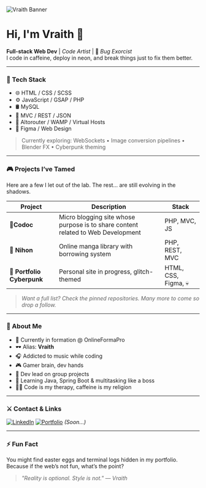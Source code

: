 ![Vraith Banner](https://i.imgur.com/yu237rW.png)
# Hi, I'm Vraith 👾  
**Full-stack Web Dev** | *Code Artist* | 🐞 *Bug Exorcist*  
I code in caffeine, deploy in neon, and break things just to fix them better.

---

### 🧠 Tech Stack

- 🌐 HTML / CSS / SCSS  
- ⚙️ JavaScript / GSAP / PHP  
- 🛢️ MySQL  
- 🧱 MVC / REST / JSON  
- 🧪 Altorouter / WAMP / Virtual Hosts  
- 🎨 Figma / Web Design  

> Currently exploring: WebSockets • Image conversion pipelines • Blender FX • Cyberpunk theming

---

### 🎮 Projects I’ve Tamed

Here are a few I let out of the lab. The rest... are still evolving in the shadows.

| Project | Description | Stack |
|--------|-------------|-------|
| 🔸**Codoc** | Micro blogging site whose purpose is to share content related to Web Development| PHP, MVC, JS |
| 🔹 **Nihon** | Online manga library with borrowing system | PHP, REST, MVC |
| 🔸 **Portfolio Cyberpunk** | Personal site in progress, glitch-themed | HTML, CSS, Figma, 💀 |

> *Want a full list? Check the pinned repositories. Many more to come so drop a follow.*

---

### 🧠 About Me

- 🧪 Currently in formation @ OnlineFormaPro  
- 🕶️ Alias: **Vraith**  
- 🎧 Addicted to music while coding  
- 🎮 Gamer brain, dev hands  
- 🧱 Dev lead on group projects  
- 🧠 Learning Java, Spring Boot & multitasking like a boss  
- 🧘‍♂️ Code is my therapy, caffeine is my religion

---

### ⚔️ Contact & Links

[![LinkedIn](https://img.shields.io/badge/-LinkedIn-0e76a8?style=flat&logo=linkedin&logoColor=white)]([https://www.linkedin.com/in/ton-lien](https://www.linkedin.com/in/valentin-gillot/))  
[![Portfolio](https://img.shields.io/badge/-Portfolio-cyberpunk?style=flat&logo=firefox&logoColor=white)](https://vraith.dev) *(Soon...)*

---

### ⚡ Fun Fact

You might find easter eggs and terminal logs hidden in my portfolio.  
Because if the web’s not fun, what’s the point?

> *"Reality is optional. Style is not." — Vraith*

